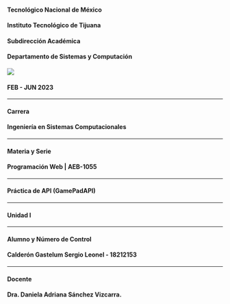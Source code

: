 #### Tecnológico Nacional de México
#### Instituto Tecnológico de Tijuana
#### Subdirección Académica
#### Departamento de Sistemas y Computación

![](https://encrypted-tbn0.gstatic.com/images?q=tbn:ANd9GcTLsKvUg8-nDmDZq2bloPaKQQNzrEdl41v0tOhv---gFuKfVvrUMGhSh7qAFR9y97A7tXA&usqp=CAU)

#### FEB - JUN 2023

---

#### Carrera
#### Ingeniería en Sistemas Computacionales

---

#### Materia y Serie
#### Programación Web | AEB-1055

---

#### Práctica de API (GamePadAPI)

---

#### Unidad I

---

#### Alumno y Número de Control
#### Calderón Gastelum Sergio Leonel - 18212153

---

#### Docente
#### Dra. Daniela Adriana Sánchez Vizcarra.